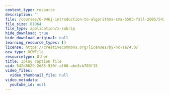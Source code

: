 ```yaml
---
content_type: resource
description: ''
file: /courses/6-046j-introduction-to-algorithms-sma-5503-fall-2005/542d86292d85530faf66abe3cb703f15_0VqawRl3Xzs.vtt
file_size: 81064
file_type: application/x-subrip
hide_download: true
hide_download_original: null
learning_resource_types: []
license: https://creativecommons.org/licenses/by-nc-sa/4.0/
ocw_type: OCWFile
resourcetype: Other
title: 3play caption file
uid: 542d8629-2d85-530f-af66-abe3cb703f15
video_files:
  video_thumbnail_file: null
video_metadata:
  youtube_id: null
---
```

